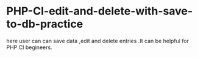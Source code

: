 # PHP-CI-edit-and-delete-with-save-to-db-practice
here user can can save data ,edit and delete entries .It can be helpful for PHP CI begineers.
